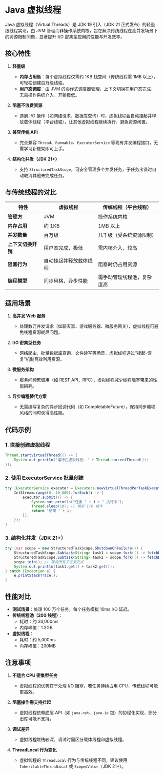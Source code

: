 # Java 虚拟线程

Java 虚拟线程（Virtual Threads）是 JDK 19 引入（JDK 21 正式发布）的轻量级线程实现，由 JVM 管理而非操作系统内核，旨在解决传统线程在高并发场景下的资源限制问题，显著提升 I/O 密集型应用的性能与开发效率。

## 核心特性
1. **轻量级**
    - **内存占用低**：每个虚拟线程仅需约 1KB 栈空间（传统线程需 1MB 以上），可轻松创建百万级线程。
    - **用户态调度**：由 JVM 的协作式调度器管理，上下文切换在用户态完成，无需操作系统介入，开销极低。

2. **阻塞不浪费资源**
    - 遇到 I/O 操作（如网络请求、数据库查询）时，虚拟线程会自动挂起并释放载体线程（平台线程），让其他虚拟线程继续执行，避免资源闲置。

3. **兼容传统 API**
    - 完全兼容 `Thread`、`Runnable`、`ExecutorService` 等现有并发编程接口，无需学习新框架即可上手。

4. **结构化并发（JDK 21+）**
    - 支持 `StructuredTaskScope`，可安全管理多个并发任务，子任务出错时自动取消其他未完成任务。

## 与传统线程的对比
| **特性**      | **虚拟线程**    | **传统线程（平台线程）** |
|-------------|-------------|----------------|
| **管理方**     | JVM         | 操作系统内核         |
| **内存占用**    | 约 1KB       | 1MB 以上         |
| **并发数量**    | 百万级         | 几千级（受系统资源限制）   |
| **上下文切换开销** | 用户态完成，极低    | 需内核介入，较高       |
| **阻塞行为**    | 自动挂起并释放载体线程 | 阻塞时仍占用资源       |
| **编程模型**    | 同步风格，异步性能   | 需手动管理线程池，复杂度高  |

## 适用场景
1. **高并发 Web 服务**
    - 处理数万并发请求（如聊天室、游戏服务器、微服务网关），虚拟线程可避免线程资源耗尽问题。

2. **I/O 密集型任务**
    - 网络爬虫、批量数据库查询、文件读写等场景，虚拟线程通过“挂起-恢复”机制高效利用资源。

3. **微服务架构**
    - 服务间频繁调用（如 REST API、RPC），虚拟线程减少线程阻塞带来的性能损耗。

4. **异步编程替代方案**
    - 无需编写复杂的异步回调代码（如 CompletableFuture），保持同步编程风格的同时获得高性能。

## 代码示例
### 1. 直接创建虚拟线程
```java
Thread.startVirtualThread(() -> {
    System.out.println("运行在虚拟线程: " + Thread.currentThread());
});
```

### 2. 使用 ExecutorService 批量创建
```java
try (ExecutorService executor = Executors.newVirtualThreadPerTaskExecutor()) {
    IntStream.range(0, 10_000).forEach(i -> {
        executor.submit(() -> {
            System.out.println("任务 " + i + " 执行中");
            Thread.sleep(10); // 模拟 I/O 操作
            return "结果 " + i;
        });
    });
}
```

### 3. 结构化并发（JDK 21+）
```java
try (var scope = new StructuredTaskScope.ShutdownOnFailure()) {
    StructuredTaskScope.Subtask<String> task1 = scope.fork(() -> fetchData("A"));
    StructuredTaskScope.Subtask<String> task2 = scope.fork(() -> fetchData("B"));
    scope.join(); // 等待所有子任务完成
    System.out.println(task1.get() + task2.get());
} catch (Exception e) {
    e.printStackTrace();
}
```

## 性能对比
- **测试场景**：处理 100 万个任务，每个任务模拟 10ms I/O 延迟。
- **传统线程池（200 线程）**：
    - 耗时：约 30,000ms
    - 内存峰值：1.2GB
- **虚拟线程**：
    - 耗时：约 5,000ms
    - 内存峰值：200MB

## 注意事项
1. **不适合 CPU 密集型任务**
    - 虚拟线程的优势在于处理 I/O 阻塞，若任务持续占用 CPU，传统线程可能更高效。

2. **阻塞操作需支持挂起**
    - 虚拟线程依赖底层 API（如 `java.net`、`java.io` 包）的协程化实现，部分旧库可能不支持。

3. **调试差异**
    - 虚拟线程堆栈较深，调试时需区分载体线程和虚拟线程。

4. **ThreadLocal 行为变化**
    - 虚拟线程的 `ThreadLocal` 行为与传统线程不同，建议使用 `InheritableThreadLocal` 或 `ScopedValue`（JDK 21+）。